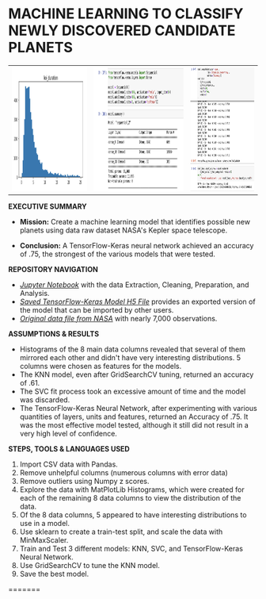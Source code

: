 # MACHINE LEARNING TO CLASSIFY NEWLY DISCOVERED CANDIDATE PLANETS
 
 <table style="width:100%">
  <tr valign="top">
    <th><img height="250" alt="Sample histogram" src="https://github.com/kennethcandersen/machine-learning-challenge/blob/main/images/example_histogram.png"></th>
    <th><img height="250" alt="Box Plot" src="https://github.com/kennethcandersen/machine-learning-challenge/blob/main/images/tensor_model_summary.png"></th>
    <th><img height="250" alt="Bar Chart With Code" src="https://github.com/kennethcandersen/machine-learning-challenge/blob/main/images/tensor_model_compile_fit_eval.png"></th>
  </tr>
</table> 

**EXECUTIVE SUMMARY**

* **Mission:** Create a machine learning model that identifies possible new planets using data raw dataset NASA's Kepler space telescope.

* **Conclusion:** A TensorFlow-Keras neural network achieved an accuracy of .75, the strongest of the various models that were tested. 

**REPOSITORY NAVIGATION**

* [*Jupyter Notebook*](https://github.com/kennethcandersen/machine-learning-challenge/blob/main/exoplanet_model.ipynb) with the data Extraction, Cleaning, Preparation, and Analysis. 
* [*Saved TensorFlow-Keras Model H5 File*](https://github.com/kennethcandersen/machine-learning-challenge/blob/main/exoplanet_prediction.h5) provides an exported version of the model that can be imported by other users. 
* [*Original data file from NASA*](https://github.com/kennethcandersen/machine-learning-challenge/blob/main/exoplanet_data.csv) with nearly 7,000 observations. 

**ASSUMPTIONS & RESULTS**
* Histograms of the 8 main data columns revealed that several of them mirrored each other and didn't have very interesting distributions. 5 columns were chosen as features for the models. 
* The KNN model, even after GridSearchCV tuning, returned an accuracy of .61.
* The SVC fit process took an excessive amount of time and the model was discarded. 
* The TensorFlow-Keras Neural Network, after experimenting with various quantities of layers, units and features, returned an Accuracy of .75. It was the most effective model tested, although it still did not result in a very high level of confidence. 

**STEPS, TOOLS & LANGUAGES USED**

1. Import CSV data with Pandas.
2. Remove unhelpful columns (numerous columns with error data)
3. Remove outliers using Numpy z scores. 
4. Explore the data with MatPlotLib Histograms, which were created for each of the remaining 8 data columns to view the distribution of the data. 
5. Of the 8 data columns, 5 appeared to have interesting distributions to use in a model.
6. Use sklearn to create a train-test split, and scale the data with MinMaxScaler.
7. Train and Test 3 different models: KNN, SVC, and TensorFlow-Keras Neural Network. 
8. Use GridSearchCV to tune the KNN model. 
9. Save the best model.


=======










